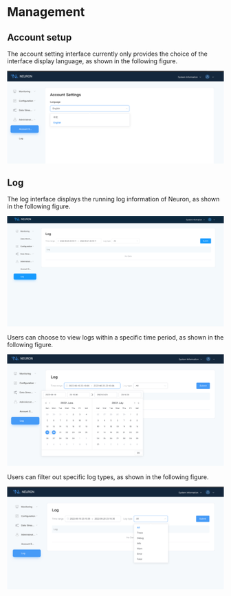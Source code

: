 # Management

## Account setup

The account setting interface currently only provides the choice of the interface display language, as shown in the following figure.

![account-settings](../assets/account-settings.png)

## Log

The log interface displays the running log information of Neuron, as shown in the following figure.

![log](../assets/log.png)

Users can choose to view logs within a specific time period, as shown in the following figure.

![log-time](../assets/log-time.png)

Users can filter out specific log types, as shown in the following figure.

![log-type](../assets/log-type.png)
